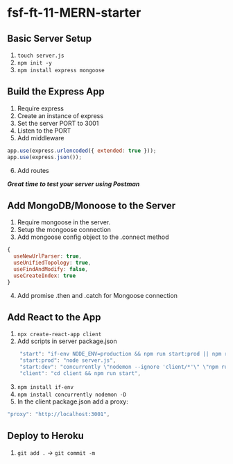 # fsf-ft-11-MERN-starter

## Basic Server Setup

1. `touch server.js`
2. `npm init -y`
3. `npm install express mongoose`

## Build the Express App

1. Require express
2. Create an instance of express
3. Set the server PORT to 3001
4. Listen to the PORT
5. Add middleware

```javascript
app.use(express.urlencoded({ extended: true }));
app.use(express.json());
```

6. Add routes

**_Great time to test your server using Postman_**

## Add MongoDB/Monoose to the Server

1. Require mongoose in the server.
2. Setup the mongoose connection
3. Add mongoose config object to the .connect method

```javascript
{
  useNewUrlParser: true,
  useUnifiedTopology: true,
  useFindAndModify: false,
  useCreateIndex: true
}
```

4. Add promise .then and .catch for Mongoose connection

## Add React to the App

1. `npx create-react-app client`
2. Add scripts in server package.json

```javascript
    "start": "if-env NODE_ENV=production && npm run start:prod || npm run start:dev",
    "start:prod": "node server.js",
    "start:dev": "concurrently \"nodemon --ignore 'client/*'\" \"npm run client\"",
    "client": "cd client && npm run start",
```

3. `npm install if-env`
4. `npm install concurrently nodemon -D`
5. In the client package.json add a proxy:

```javascript
"proxy": "http://localhost:3001",
```

## Deploy to Heroku
1. `git add .` -> `git commit -m `